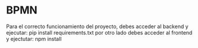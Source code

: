 # BPMN
Para el correcto funcionamiento del proyecto, debes acceder al backend y ejecutar:
pip install requirements.txt
por otro lado debes acceder al frontend y ejectutar:
npm install
